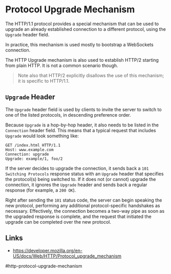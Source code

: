 # Protocol Upgrade Mechanism

The HTTP/1.1 protocol provides a special mechanism that can be used to upgrade an already established connection to a different protocol, using the `Upgrade` header field.

In practice, this mechanism is used mostly to bootstrap a WebSockets connection.

The HTTP Upgrade mechanism is also used to establish HTTP/2 starting from plain HTTP. It is not a common scenario though.

> Note also that HTTP/2 explicitly disallows the use of this mechanism; it is specific to HTTP/1.1.

## `Upgrade` Header

The `Upgrade` header field is used by clients to invite the server to switch to one of the listed protocols, in descending preference order.

Because `Upgrade` is a hop-by-hop header, it also needs to be listed in the `Connection` header field. This means that a typical request that includes `Upgrade` would look something like:

```http
GET /index.html HTTP/1.1
Host: www.example.com
Connection: upgrade
Upgrade: example/1, foo/2
```

If the server decides to upgrade the connection, it sends back a `101 Switching Protocols` response status with an `Upgrade` header that specifies the protocol(s) being switched to. If it does not (or cannot) upgrade the connection, it ignores the `Upgrade` header and sends back a regular response (for example, a `200 OK`).

Right after sending the `101` status code, the server can begin speaking the new protocol, performing any additional protocol-specific handshakes as necessary. Effectively, the connection becomes a two-way pipe as soon as the upgraded response is complete, and the request that initiated the upgrade can be completed over the new protocol.

## Links

* https://developer.mozilla.org/en-US/docs/Web/HTTP/Protocol_upgrade_mechanism

#http-protocol-upgrade-mechanism
